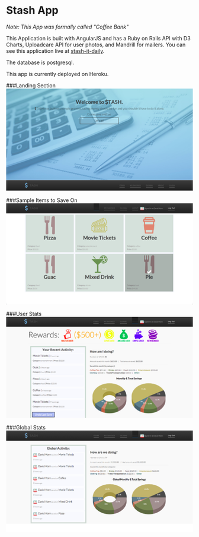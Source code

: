 # Stash App

*Note: This App was formally called "Coffee Bank"*

This Application is built with AngularJS and has a Ruby on Rails API with D3 Charts, Uploadcare API for user photos, and Mandrill for mailers. You can see this application live at [stash-it-daily](https://stash-it-daily.herokuapp.com/).

The database is postgresql.

This app is currently deployed on Heroku.

###Landing Section
![screen shot](https://github.com/horndavidg/project_screenshots/blob/master/Screen%20Shot%202015-09-29%20at%204.25.22%20PM.png "Welcome")

###Sample Items to Save On
![screen shot 2](https://github.com/horndavidg/project_screenshots/blob/master/Screen%20Shot%202015-09-29%20at%204.39.28%20PM.png "Items")

###User Stats
![screen shot 3](https://github.com/horndavidg/project_screenshots/blob/master/Screen%20Shot%202015-09-29%20at%204.39.44%20PM.png "User Stats")

###Global Stats
![screen shot 4](https://github.com/horndavidg/project_screenshots/blob/master/Screen%20Shot%202015-09-29%20at%204.39.57%20PM.png "Global Stats")